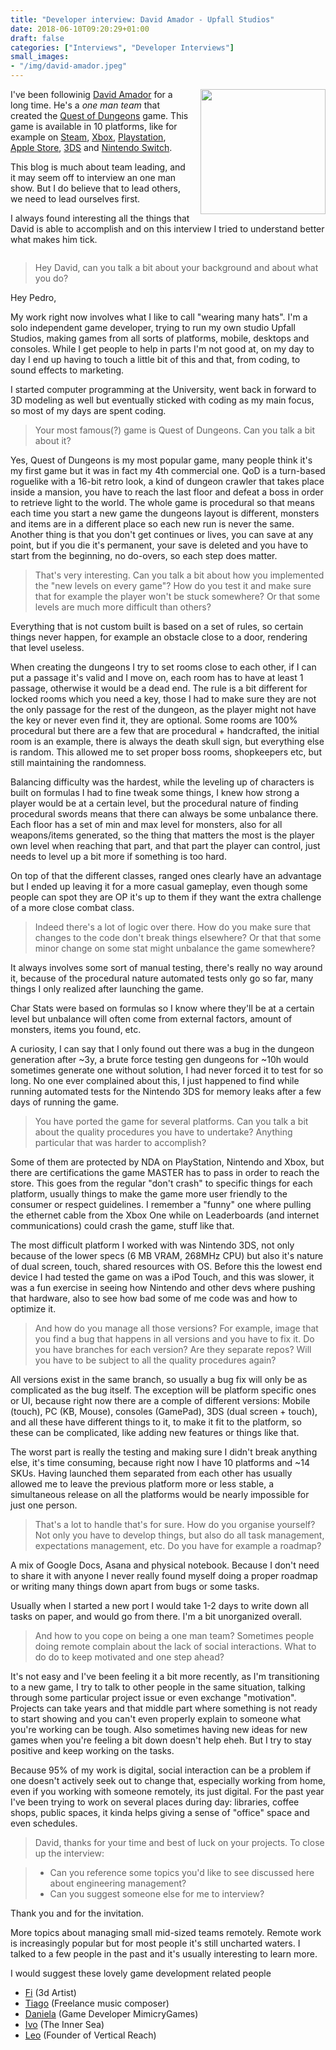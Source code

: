 ```yaml
---
title: "Developer interview: David Amador - Upfall Studios"
date: 2018-06-10T09:20:29+01:00
draft: false
categories: ["Interviews", "Developer Interviews"]
small_images:
- "/img/david-amador.jpeg"
---
```

<img src='/img/david-amador.jpeg' style='float:right; width:200px; margin-left:15px'/>

I've been followinig [David Amador](https://twitter.com/DJ_Link) for a long time.
He's a _one man team_ that created the [Quest of Dungeons](https://www.questofdungeons.com/) game.
This game is available in 10 platforms, like for example on [Steam](https://store.steampowered.com/app/270050/Quest_of_Dungeons/),
[Xbox](https://www.microsoft.com/en-us/p/quest-of-dungeons/bswtdr8hbm1w),
[Playstation](https://www.playstation.com/en-us/games/quest-of-dungeons-ps4/),
[Apple Store](https://itunes.apple.com/us/app/quest-of-dungeons/id698726956?mt=8),
[3DS](https://www.nintendo.com/games/detail/quest-of-dungeons-3ds)
and [Nintendo Switch](https://www.nintendo.com/games/detail/quest-of-dungeons-switch).

This blog is much about team leading, and it may seem off to interview an one
man show. But I do believe that to lead others, we need to lead ourselves first.

I always found interesting all the things that David is able to accomplish and
on this interview I tried to understand better what makes him tick.

<div style='clear:both'></div>

<!--more-->

> Hey David, can you talk a bit about your background and about what you do?

Hey Pedro,

My work right now involves what I like to call "wearing many hats". I'm a solo
independent game developer, trying to run my own studio Upfall Studios, making
games from all sorts of platforms, mobile, desktops and consoles. While I get
people to help in parts I'm not good at, on my day to day I end up having to
touch a little bit of this and that, from coding, to sound effects to marketing.

I started computer programming at the University, went back in forward to 3D
modeling as well but eventually sticked with coding as my main focus, so most
of my days are spent coding.

> Your most famous(?) game is Quest of Dungeons. Can you talk a bit about it?

Yes, Quest of Dungeons is my most popular game, many people think it's my first
game but it was in fact my 4th commercial one. QoD is a turn-based roguelike
with a 16-bit retro look, a kind of dungeon crawler that takes place inside a
mansion, you have to reach the last floor and defeat a boss in order to retrieve
light to the world. The whole game is procedural so that means each time you
start a new game the dungeons layout is different, monsters and items are in a
different place so each new run is never the same. Another thing is that you
don't get continues or lives, you can save at any point, but if you die it's
permanent, your save is deleted and you have to start from the beginning, no
do-overs, so each step does matter.

> That's very interesting. Can you talk a bit about how you implemented the
> "new levels on every game"? How do you test it and make sure that for example
> the player won't be stuck somewhere? Or that some levels are much more
> difficult than others?

Everything that is not custom built is based on a set of rules, so certain
things never happen, for example an obstacle close to a door, rendering that
level useless.

When creating the dungeons I try to set rooms close to each other, if I can
put a passage it's valid and I move on, each room has to have at least 1
passage, otherwise it would be a dead end. The rule is a bit different for
locked rooms which you need a key, those I had to make sure they are not the
only passage for the rest of the dungeon, as the player might not have the key
or never even find it, they are optional. Some rooms are 100% procedural but
there are a few that are procedural + handcrafted, the initial room is an
example, there is always the death skull sign, but everything else is random.
This allowed me to set proper boss rooms, shopkeepers etc, but still maintaining
the randomness.

Balancing difficulty was the hardest, while the leveling up of characters is
built on formulas I had to fine tweak some things, I knew how strong a player
would be at a certain level, but the procedural nature of finding procedural
swords means that there can always be some unbalance there. Each floor has a
set of min and max level for monsters, also for all weapons/items generated,
so the thing that matters the most is the player own level when reaching that
part, and that part the player can control, just needs to level up a bit more
if something is too hard.

On top of that the different classes, ranged ones clearly have an advantage but
I ended up leaving it for a more casual gameplay, even though some people can
spot they are OP it's up to them if they want the extra challenge of a more
close combat class.

> Indeed there's a lot of logic over there. How do you make sure that changes
> to the code don't break things elsewhere? Or that that some minor change on
> some stat might unbalance the game somewhere?

It always involves some sort of manual testing, there's really no way around it,
because of the procedural nature automated tests only go so far, many things I
only realized after launching the game.

Char Stats were based on formulas so I know where they'll be at a certain level
but unbalance will often come from external factors, amount of monsters, items
you found, etc.

A curiosity, I can say that I only found out there was a bug in the dungeon
generation after ~3y, a brute force testing gen dungeons for ~10h would
sometimes generate one without solution, I had never forced it to test for so
long. No one ever complained about this, I just happened to find while running
automated tests for the Nintendo 3DS for memory leaks after a few days of
running the game.

> You have ported the game for several platforms. Can you talk a bit about the
> quality procedures you have to undertake? Anything particular that was harder
> to accomplish?

Some of them are protected by NDA on PlayStation, Nintendo and Xbox, but there
are certifications the game MASTER has to pass in order to reach the store.
This goes from the regular "don't crash" to specific things for each platform,
usually things to make the game more user friendly to the consumer or respect
guidelines. I remember a "funny" one where pulling the ethernet cable from the
Xbox One while on Leaderboards (and internet communications) could crash the
game, stuff like that.

The most difficult platform I worked with was Nintendo 3DS, not only because of
the lower specs (6 MB VRAM, 268MHz CPU) but also it's nature of dual screen,
touch, shared resources with OS. Before this the lowest end device I had
tested the game on was a iPod Touch, and this was slower, it was a fun exercise
in seeing how Nintendo and other devs where pushing that hardware, also to see
how bad some of me code was and how to optimize it.

> And how do you manage all those versions? For example, image that you find a
> bug that happens in all versions and you have to fix it. Do you have branches
> for each version? Are they separate repos? Will you have to be subject to all
> the quality procedures again?

All versions exist in the same branch, so usually a bug fix will only be as 
complicated as the bug itself. The exception will be platform specific ones or
UI, because right now there are a comple of different versions: Mobile (touch),
PC (KB, Mouse), consoles (GamePad), 3DS (dual screen + touch), and all these
have different things to it, to make it fit to the platform, so these can be
complicated, like adding new features or things like that.

The worst part is really the testing and making sure I didn't break anything
else, it's time consuming, because right now I have 10 platforms and ~14 SKUs.
Having launched them separated from each other has usually allowed me to leave
the previous platform more or less stable, a simultaneous release on all the
platforms would be nearly impossible for just one person.

> That's a lot to handle that's for sure. How do you organise yourself? Not
> only you have to develop things, but also do all task management, expectations
> management, etc. Do you have for example a roadmap?

A mix of Google Docs, Asana and physical notebook. Because I don't need to share
it with anyone I never really found myself doing a proper roadmap or writing
many things down apart from bugs or some tasks.

Usually when I started a new port I would take 1-2 days to write down all tasks
on paper, and would go from there. I'm a bit unorganized overall.

> And how to you cope on being a one man team? Sometimes people doing remote
> complain about the lack of social interactions. What to do do to keep
> motivated and one step ahead?

It's not easy and I've been feeling it a bit more recently, as I'm
transitioning to a new game, I try to talk to other people in the same situation,
talking through some particular project issue or even exchange "motivation".
Projects can take years and that middle part where something is not ready to
start showing and you can't even properly explain to someone what you're working
can be tough. Also sometimes having new ideas for new games when you're feeling
a bit down doesn't help eheh. But I try to stay positive and keep working on
the tasks.

Because 95% of my work is digital, social interaction can be a problem if one
doesn't actively seek out to change that, especially working from home, even if
you working with someone remotely, its just digital. For the past year I've
been trying to work on several places during day: libraries, coffee shops,
public spaces, it kinda helps giving a sense of "office" space and
even schedules.

> David, thanks for your time and best of luck on your projects. To close up
> the interview:

> - Can you reference some topics you'd like to see discussed here about engineering management?
> - Can you suggest someone else for me to interview?

Thank you and for the invitation.

More topics about managing small mid-sized teams remotely. Remote work is
increasingly popular but for most people it's still uncharted waters. I talked
to a few people in the past and it's usually interesting to learn more.

I would suggest these lovely game development related people

* [Fi](https://twitter.com/fifsilva) (3d Artist)
* [Tiago](https://twitter.com/TRodriguesMusic) (Freelance music composer)
* [Daniela](https://twitter.com/DanielaFIFO) (Game Developer MimicryGames)
* [Ivo](https://twitter.com/duarteivopt) (The Inner Sea)
* [Leo](https://twitter.com/LeonorParra08) (Founder of Vertical Reach)
